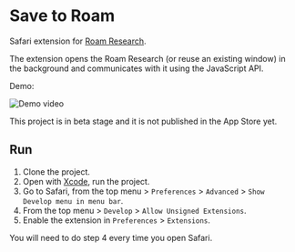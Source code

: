 # Save to Roam
Safari extension for [Roam Research](https://roamresearch.com).

The extension opens the Roam Research (or reuse an existing window) in the background and communicates with it using the JavaScript API.

Demo:

![Demo video](https://user-images.githubusercontent.com/794591/122137950-10cf8480-ce46-11eb-89e8-a469308b54af.gif)

This project is in beta stage and it is not published in the App Store yet.

## Run

1. Clone the project.
2. Open with [Xcode](https://apps.apple.com/us/app/xcode/id497799835), run the project.
3. Go to Safari, from the top menu > `Preferences` > `Advanced` > `Show Develop menu in menu bar`.
4. From the top menu > `Develop` > `Allow Unsigned Extensions`.
5. Enable the extension in `Preferences` > `Extensions`.

You will need to do step 4 every time you open Safari.
